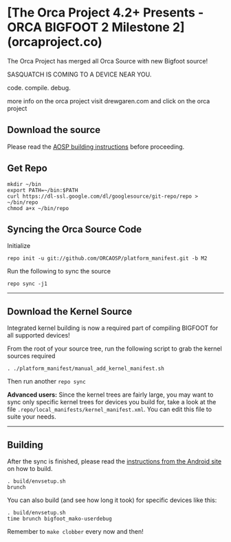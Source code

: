 [The Orca Project 4.2+ Presents - ORCA BIGFOOT 2 Milestone 2] (orcaproject.co)
==============================================================================

The Orca Project has merged all Orca Source with new Bigfoot source!

SASQUATCH IS COMING TO A DEVICE NEAR YOU.

code. compile. debug.

more info on the orca project visit drewgaren.com and click on the orca project


Download the source
--------------

Please read the [AOSP building instructions](http://source.android.com/source/index.html) before proceeding.

Get Repo
--------

    mkdir ~/bin
    export PATH=~/bin:$PATH
    curl https://dl-ssl.google.com/dl/googlesource/git-repo/repo > ~/bin/repo
    chmod a+x ~/bin/repo

Syncing the Orca Source Code
---------------------------------------

Initialize

    repo init -u git://github.com/ORCAOSP/platform_manifest.git -b M2

Run the following to sync the source

    repo sync -j1

***

Download the Kernel Source
--------------------------

Integrated kernel building is now a required part of compiling BIGFOOT for all supported devices!

From the root of your source tree, run the following script to grab the kernel sources required

    . ./platform_manifest/manual_add_kernel_manifest.sh

Then run another `repo sync`


**Advanced users:**
Since the kernel trees are fairly large, you may want to sync only specific kernel trees for devices you build for, take a look at the file `.repo/local_manifests/kernel_manifest.xml`. You can edit this file to suite your needs.


***

Building
--------

After the sync is finished, please read the [instructions from the Android site](http://source.android.com/source/building.html) on how to build.

    . build/envsetup.sh
    brunch


You can also build (and see how long it took) for specific devices like this:

    . build/envsetup.sh
    time brunch bigfoot_mako-userdebug

Remember to `make clobber` every now and then!
